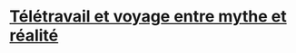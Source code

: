 # [Télétravail et voyage entre mythe et réalité](https://event.afup.org/forumphp2017/programme/#2219)
